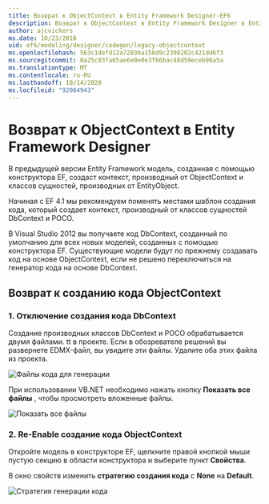 ```yaml
---
title: Возврат к ObjectContext в Entity Framework Designer-EF6
description: Возврат к ObjectContext в Entity Framework Designer в Entity Framework 6
author: ajcvickers
ms.date: 10/23/2016
uid: ef6/modeling/designer/codegen/legacy-objectcontext
ms.openlocfilehash: 563c1defd12a72836a158d9c2398202c421dd6f3
ms.sourcegitcommit: 0a25c03fa65ae6e0e0e3f66bac48d59eceb96a5a
ms.translationtype: MT
ms.contentlocale: ru-RU
ms.lasthandoff: 10/14/2020
ms.locfileid: "92064943"
---
```

# <a name="reverting-to-objectcontext-in-entity-framework-designer"></a>Возврат к ObjectContext в Entity Framework Designer
В предыдущей версии Entity Framework модель, созданная с помощью конструктора EF, создаст контекст, производный от ObjectContext и классов сущностей, производных от EntityObject.

Начиная с EF 4.1 мы рекомендуем поменять местами шаблон создания кода, который создает контекст, производный от классов сущностей DbContext и POCO.

В Visual Studio 2012 вы получаете код DbContext, созданный по умолчанию для всех новых моделей, созданных с помощью конструктора EF. Существующие модели будут по прежнему создавать код на основе ObjectContext, если не решено переключиться на генератор кода на основе DbContext.

## <a name="reverting-back-to-objectcontext-code-generation"></a>Возврат к созданию кода ObjectContext

### <a name="1-disable-dbcontext-code-generation"></a>1. Отключение создания кода DbContext

Создание производных классов DbContext и POCO обрабатывается двумя файлами. tt в проекте. Если в обозревателе решений вы развернете EDMX-файл, вы увидите эти файлы. Удалите оба этих файла из проекта.

![Файлы кода для генерации](~/ef6/media/codegenfiles.png)

При использовании VB.NET необходимо нажать кнопку **Показать все файлы** , чтобы просмотреть вложенные файлы.

![Показать все файлы](~/ef6/media/showallfiles.png)

### <a name="2-re-enable-objectcontext-code-generation"></a>2. Re-Enable создание кода ObjectContext

Откройте модель в конструкторе EF, щелкните правой кнопкой мыши пустую секцию в области конструктора и выберите пункт **Свойства**.

В окно свойств изменить **стратегию создания кода** с **None** на **Default**.

![Стратегия генерации кода](~/ef6/media/codegenstrategy.png)
